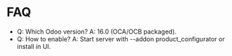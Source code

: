 # FAQ

- Q: Which Odoo version? A: 16.0 (OCA/OCB packaged).
- Q: How to enable? A: Start server with --addon product_configurator or install in UI.
